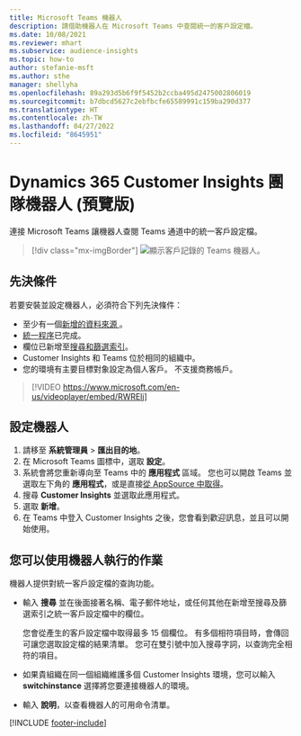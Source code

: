 ```yaml
---
title: Microsoft Teams 機器人
description: 請借助機器人在 Microsoft Teams 中查閱統一的客戶設定檔。
ms.date: 10/08/2021
ms.reviewer: mhart
ms.subservice: audience-insights
ms.topic: how-to
author: stefanie-msft
ms.author: sthe
manager: shellyha
ms.openlocfilehash: 89a293d5b6f9f5452b2ccba495d2475002806019
ms.sourcegitcommit: b7dbcd5627c2ebfbcfe65589991c159ba290d377
ms.translationtype: HT
ms.contentlocale: zh-TW
ms.lasthandoff: 04/27/2022
ms.locfileid: "8645951"
---
```

# <a name="teams-bot-for-dynamics-365-customer-insights-preview"></a>Dynamics 365 Customer Insights 團隊機器人 (預覽版)

連接 Microsoft Teams 讓機器人查閱 Teams 通道中的統一客戶設定檔。

> [!div class="mx-imgBorder"]
> ![顯示客戶記錄的 Teams 機器人。](media/teams-bot.png "顯示客戶記錄的 Teams 機器人")

## <a name="prerequisites"></a>先決條件

若要安裝並設定機器人，必須符合下列先決條件：

- 至少有一個[新增的資料來源 ](data-sources.md)。
- [統一程序](data-unification.md)已完成。
- 欄位已新增至[搜尋和篩選索引](search-filter-index.md)。
- Customer Insights 和 Teams 位於相同的組織中。
- 您的環境有主要目標對象設定為個人客戶。 不支援商務帳戶。


> [!VIDEO https://www.microsoft.com/en-us/videoplayer/embed/RWRElj]

## <a name="configure-the-bot"></a>設定機器人

1. 請移至 **系統管理員** > **匯出目的地**。
1. 在 Microsoft Teams 圖標中，選取 **設定**。
1. 系統會將您重新導向至 Teams 中的 **應用程式** 區域。 您也可以開啟 Teams 並選取左下角的 **應用程式**，或是直接[從 AppSource 中取得](https://go.microsoft.com/fwlink/?linkid=2124104)。
1. 搜尋 **Customer Insights** 並選取此應用程式。
1. 選取 **新增**。
1. 在 Teams 中登入 Customer Insights 之後，您會看到歡迎訊息，並且可以開始使用。

## <a name="things-you-can-do-with-the-bot"></a>您可以使用機器人執行的作業

機器人提供對統一客戶設定檔的查詢功能。

- 輸入 **搜尋** 並在後面接著名稱、電子郵件地址，或任何其他在新增至搜尋及篩選索引之統一客戶設定檔中的欄位。

  您會從產生的客戶設定檔中取得最多 15 個欄位。 有多個相符項目時，會傳回可讓您選取設定檔的結果清單。 您可在雙引號中加入搜尋字詞，以查詢完全相符的項目。

- 如果貴組織在同一個組織維護多個 Customer Insights 環境，您可以輸入 **switchinstance** 選擇將您要連接機器人的環境。

- 輸入 **說明**，以查看機器人的可用命令清單。  


[!INCLUDE [footer-include](includes/footer-banner.md)]